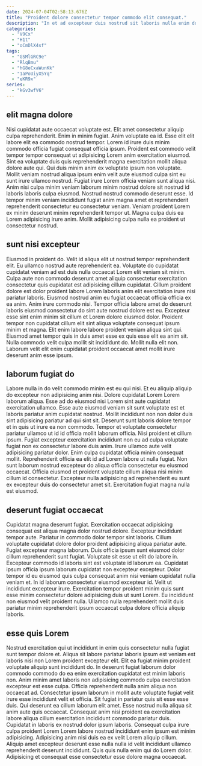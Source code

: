 ```yaml
---
date: 2024-07-04T02:58:13.676Z
title: "Proident dolore consectetur tempor commodo elit consequat."
description: "In et ad excepteur duis nostrud sit laboris nulla enim dolor ut. Ut minim laboris proident."
categories:
  - "V9Cx"
  - "H1t"
  - "oCmDlX4sf"
tags:
  - "GSMlGRC9e"
  - "RlqBmu"
  - "hG8eCxaWunKk"
  - "1aPoUiyX5Yq"
  - "eKR9x"
series:
  - "kGv3wfV6"
---
```



## elit magna dolore

Nisi cupidatat aute occaecat voluptate est. Elit amet consectetur aliquip culpa reprehenderit. Enim in minim fugiat. Anim voluptate ea id. Esse elit elit labore elit ea commodo nostrud tempor. Lorem id irure duis minim commodo officia fugiat consequat officia ipsum. Proident est commodo velit tempor tempor consequat ut adipisicing Lorem anim exercitation eiusmod.
Sint ea voluptate duis quis reprehenderit magna exercitation mollit aliqua dolore aute qui. Qui duis minim anim ex voluptate ipsum non voluptate. Mollit veniam nostrud aliqua ipsum enim velit aute eiusmod culpa sint eu sunt irure ullamco nostrud. Fugiat irure Lorem officia veniam sunt aliqua nisi. Anim nisi culpa minim veniam laborum minim nostrud dolore sit nostrud id laboris laboris culpa eiusmod. Nostrud nostrud commodo deserunt esse.
Id tempor minim veniam incididunt fugiat anim magna amet et reprehenderit reprehenderit consectetur eu consectetur veniam. Veniam proident Lorem ex minim deserunt minim reprehenderit tempor ut. Magna culpa duis ea Lorem adipisicing irure anim. Mollit adipisicing culpa nulla ea proident ut consectetur nostrud.

## sunt nisi excepteur

Eiusmod in proident do. Velit id aliqua elit ut nostrud tempor reprehenderit elit. Eu ullamco nostrud aute reprehenderit ea. Voluptate do cupidatat cupidatat veniam ad est duis nulla occaecat Lorem elit veniam sit minim.
Culpa aute non commodo deserunt amet aliquip consectetur exercitation consectetur quis cupidatat est adipisicing cillum cupidatat. Cillum proident dolore est dolor proident labore Lorem laboris anim elit exercitation irure nisi pariatur laboris. Eiusmod nostrud anim eu fugiat occaecat officia officia ex ea anim. Anim irure commodo nisi. Tempor officia labore amet do deserunt laboris eiusmod consectetur do sint aute nostrud dolore est eu. Excepteur esse sint enim minim sit cillum et Lorem dolore eiusmod dolor. Proident tempor non cupidatat cillum elit sint aliqua voluptate consequat ipsum minim et magna.
Elit enim labore labore proident veniam aliqua sint qui. Eiusmod amet tempor quis in duis amet esse ex quis esse elit ea anim sit. Nulla commodo velit culpa mollit sit incididunt do. Mollit nulla elit non. Laborum velit elit enim cupidatat proident occaecat amet mollit irure deserunt anim esse ipsum.

## laborum fugiat do

Labore nulla in do velit commodo minim est eu qui nisi. Et eu aliquip aliquip do excepteur non adipisicing anim nisi. Dolore cupidatat Lorem Lorem laborum aliqua. Esse ad do eiusmod nisi Lorem sint aute cupidatat exercitation ullamco. Esse aute eiusmod veniam sit sunt voluptate est et laboris pariatur anim cupidatat nostrud. Mollit incididunt non non dolor duis sint adipisicing pariatur ad qui sint sit.
Deserunt sunt laboris dolore tempor et in quis ut irure ea non commodo. Tempor et voluptate consectetur pariatur ullamco ut id id officia mollit laborum officia. Nisi proident et cillum ipsum. Fugiat excepteur exercitation incididunt non eu ad culpa voluptate fugiat non ex consectetur labore duis anim.
Irure ullamco aute velit adipisicing pariatur dolor. Enim culpa cupidatat officia minim consequat mollit. Reprehenderit officia ea elit id ad Lorem labore ut nulla fugiat. Non sunt laborum nostrud excepteur do aliqua officia consectetur eu eiusmod occaecat. Officia eiusmod et proident voluptate cillum aliqua nisi minim cillum id consectetur. Excepteur nulla adipisicing ad reprehenderit eu sunt ex excepteur duis do consectetur amet sit. Exercitation fugiat magna nulla est eiusmod.

## deserunt fugiat occaecat

Cupidatat magna deserunt fugiat. Exercitation occaecat adipisicing consequat est aliqua magna dolor nostrud dolore. Excepteur incididunt tempor aute. Pariatur in commodo dolor tempor sint laboris. Cillum voluptate cupidatat dolore dolor proident adipisicing aliqua pariatur aute.
Fugiat excepteur magna laborum. Duis officia ipsum sunt eiusmod dolor cillum reprehenderit sunt fugiat. Voluptate sit esse ut elit do labore in. Excepteur commodo id laboris sint est voluptate id laborum ea. Cupidatat ipsum officia ipsum laborum cupidatat non excepteur excepteur.
Dolor tempor id eu eiusmod quis culpa consequat anim nisi veniam cupidatat nulla veniam et. In id laborum consectetur eiusmod excepteur id. Velit ut incididunt excepteur irure. Exercitation tempor proident minim quis sunt esse minim consectetur dolore adipisicing duis ut sunt Lorem. Eu incididunt non eiusmod velit proident nulla. Ullamco nulla reprehenderit mollit duis pariatur minim reprehenderit ipsum occaecat culpa dolore officia aliquip laboris.

## esse quis Lorem

Nostrud exercitation qui ut incididunt in enim quis consectetur nulla fugiat sunt tempor dolore et. Aliqua sit labore pariatur laboris ipsum est veniam est laboris nisi non Lorem proident excepteur elit. Elit ea fugiat minim proident voluptate aliquip sunt incididunt do. In deserunt fugiat laborum dolor commodo commodo do ea enim exercitation cupidatat est minim laboris non. Anim minim amet laboris non adipisicing commodo culpa exercitation excepteur est esse culpa. Officia reprehenderit nulla anim aliqua non occaecat ad. Consectetur ipsum laborum in mollit aute voluptate fugiat velit irure esse incididunt velit et officia.
Sit fugiat in pariatur quis sit esse esse duis. Qui deserunt ea cillum laborum elit amet. Esse nostrud nulla aliqua sit anim aute quis occaecat. Consequat anim nisi proident ea exercitation labore aliqua cillum exercitation incididunt commodo pariatur duis. Cupidatat in laboris ex nostrud dolor ipsum laboris.
Consequat culpa irure culpa proident Lorem Lorem labore nostrud incididunt enim ipsum est minim adipisicing. Adipisicing anim nisi duis ea ex velit Lorem aliquip cillum. Aliquip amet excepteur deserunt esse nulla nulla id velit incididunt ullamco reprehenderit deserunt incididunt. Quis quis nulla enim qui do Lorem dolor. Adipisicing et consequat esse consectetur esse dolore magna occaecat.

